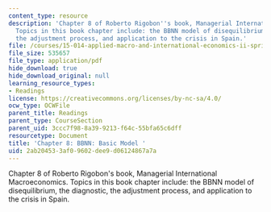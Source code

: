 ```yaml
---
content_type: resource
description: 'Chapter 8 of Roberto Rigobon''s book, Managerial International Macroeconomics.
  Topics in this book chapter include: the BBNN model of disequilibrium, the diagnostic,
  the adjustment process, and application to the crisis in Spain.'
file: /courses/15-014-applied-macro-and-international-economics-ii-spring-2016/2ab204533af09602dee9d06124867a7a_MIT15_014S16_Chapter8.pdf
file_size: 535657
file_type: application/pdf
hide_download: true
hide_download_original: null
learning_resource_types:
- Readings
license: https://creativecommons.org/licenses/by-nc-sa/4.0/
ocw_type: OCWFile
parent_title: Readings
parent_type: CourseSection
parent_uid: 3ccc7f98-8a39-9213-f64c-55bfa65c6dff
resourcetype: Document
title: 'Chapter 8: BBNN: Basic Model '
uid: 2ab20453-3af0-9602-dee9-d06124867a7a
---
```

Chapter 8 of Roberto Rigobon's book, Managerial International Macroeconomics. Topics in this book chapter include: the BBNN model of disequilibrium, the diagnostic, the adjustment process, and application to the crisis in Spain.